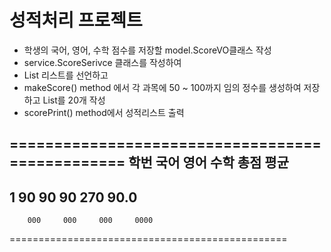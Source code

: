 # 성적처리 프로젝트
* 학생의 국어, 영어, 수학 점수를 저장할 model.ScoreVO클래스 작성
* service.ScoreSerivce 클래스를 작성하여
* List<ScoreVO> 리스트를 선언하고
* makeScore() method 에서 각 과목에 50 ~ 100까지 임의 정수를 생성하여 저장하고
List를 20개 작성
* scorePrint() method에서 성적리스트 출력

================================================
학번		국어		영어		수학		총점		평균
------------------------------------------------
1 		90		90		90		270		90.0
------------------------------------------------
		000		000		000		0000	
================================================